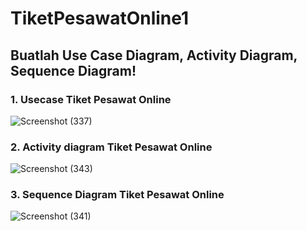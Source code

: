 # TiketPesawatOnline1

## Buatlah Use Case Diagram, Activity Diagram, Sequence Diagram!

### 1. Usecase Tiket Pesawat Online
![Screenshot (337)](https://github.com/FathiaDjawas/TiketPesawatOnline1/assets/115916422/90fb63b1-4e23-4cae-8915-81233aeb5a5c)

### 2. Activity diagram Tiket Pesawat Online 

![Screenshot (343)](https://github.com/FathiaDjawas/TiketPesawatOnline1/assets/115916422/bd9f8497-987a-4d8e-9f52-5957706321d9)

### 3. Sequence Diagram Tiket Pesawat Online

![Screenshot (341)](https://github.com/FathiaDjawas/TiketPesawatOnline1/assets/115916422/1d601e41-2fad-4ed4-a39d-a09ff6289998)
